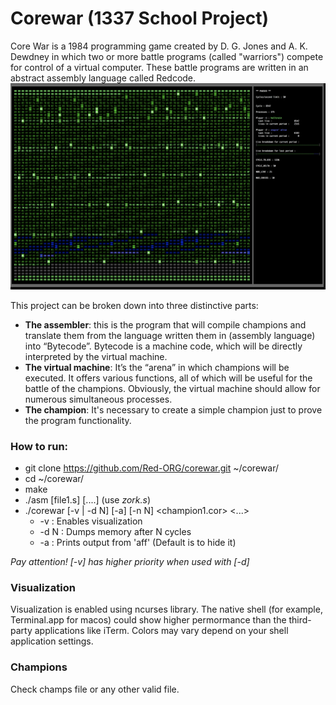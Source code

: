 # Corewar (1337 School Project)
Core War is a 1984 programming game created by D. G. Jones and A. K. Dewdney in which two or more battle programs (called "warriors") compete for control of a virtual computer. These battle programs are written in an abstract assembly language called Redcode.
![Corewar](/images/ex.png)

This project can be broken down into three distinctive parts:
* **The assembler**: this is the program that will compile champions and translate them from the language written them in (assembly language) into “Bytecode”. Bytecode is a machine code, which will be directly interpreted by the virtual
machine.
* **The virtual machine**: It’s the “arena” in which champions will be executed. It offers various functions, all of which will be useful for the battle of the champions.
Obviously, the virtual machine should allow for numerous simultaneous processes.
* **The champion**: It's necessary to create a simple champion just to prove the program functionality.

### How to run:
* git clone https://github.com/Red-ORG/corewar.git ~/corewar/
* cd ~/corewar/
* make
* ./asm [file1.s] [....] (use *zork.s*)
* ./corewar [-v | -d N] [-a] [-n N] <champion1.cor> <...>
  * -v		: Enables visualization
  * -d N	: Dumps memory after N cycles
  * -a		: Prints output from 'aff' (Default is to hide it)

*Pay attention! [-v] has higher priority when used with [-d]*

### Visualization
Visualization is enabled using ncurses library. The native shell (for example, Terminal.app for macos) could show higher permormance than the third-party applications like iTerm. Colors may vary depend on your shell application settings.

### Champions
Check champs file or any other valid file.
